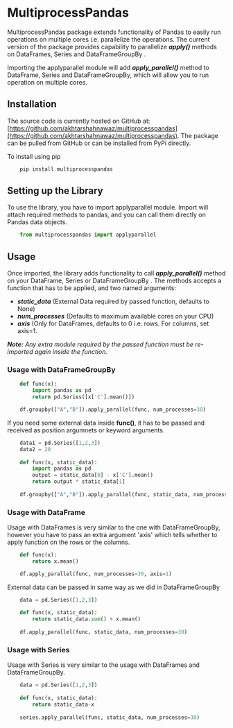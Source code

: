 # MultiprocessPandas

MultiprocessPandas package extends functionality of Pandas to easily run operations on multiple cores i.e. parallelize the operations. The current version of the package provides capability to parallelize ***apply()*** methods on DataFrames, Series and DataFrameGroupBy .

Importing the applyparallel module will add ***apply_parallel()*** method to DataFrame, Series and DataFrameGroupBy, which will allow you to run operation on multiple cores.

## Installation
The source code is currently hosted on GitHub at: [https://github.com/akhtarshahnawaz/multiprocesspandas](https://github.com/akhtarshahnawaz/multiprocesspandas). The package can be pulled from GitHub or can be installed from PyPi directly. 

To install using pip
```python
    pip install multiprocesspandas
```
## Setting up the Library
To use the library, you have to import applyparallel module. Import will attach required methods to pandas, and you can call them directly on Pandas data objects. 
```python
    from multiprocesspandas import applyparallel
```
## Usage
Once imported, the library adds functionality to call ***apply_parallel()*** method on your DataFrame, Series or DataFrameGroupBy . The methods accepts a function that has to be applied, and two named arguments:

 - ***static_data*** (External Data required by passed function, defaults to None)
 - ***num_processes*** (Defaults to maximum available cores on your CPU)
 - ***axis*** (Only for DataFrames, defaults to 0 i.e. rows. For columns, set axis=1.

***Note:** Any extra module required by the passed function must be re-imported again inside the function.*

### Usage with DataFrameGroupBy 
```python
    def func(x):
        import pandas as pd
        return pd.Series([x['C'].mean()])

    df.groupby(["A","B"]).apply_parallel(func, num_processes=30)
```
If you need some external data inside **func()**, it has to be passed and received as position argumnets or keyword arguments.
```python
    data1 = pd.Series([1,2,3])
    data2 = 20
    
    def func(x, static_data):
        import pandas as pd
        output = static_data[0] - x['C'].mean()
        return output * static_data[1]
	
    df.groupby(["A","B"]).apply_parallel(func, static_data, num_processes=30)
```
### Usage with DataFrame
Usage with DataFrames is very similar to the one with DataFrameGroupBy, however you have to pass an extra argument 'axis' which tells whether to apply function on  the rows or the columns.
```python
    def func(x):
        return x.mean()

    df.apply_parallel(func, num_processes=30, axis=1)
```
External data can be passed in same way as we did in DataFrameGroupBy
```python
    data = pd.Series([1,2,3])
    
    def func(x, static_data):
        return static_data.sum() + x.mean()
	
    df.apply_parallel(func, static_data, num_processes=30)
```
### Usage with Series
Usage with Series is very similar to the usage with DataFrames and DataFrameGroupBy.
```python
    data = pd.Series([1,2,3])
    
    def func(x, static_data):
	    return static_data-x
    
    series.apply_parallel(func, static_data, num_processes=30)
```
